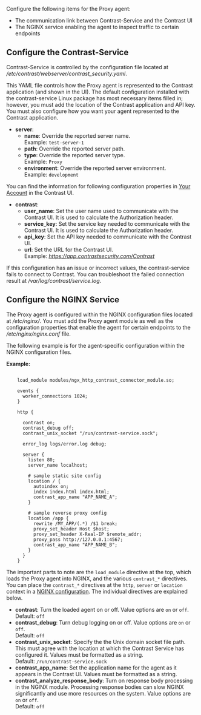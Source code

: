 
<!--
title: "Contrast Proxy Agent Configuration"
description: "Configuration instructions for the Contrast Proxy agent"
tags: "installation agent proxy nginx configuration settings"
-->

Configure the following items for the Proxy agent:
* The communication link between Contrast-Service and the Contrast UI
* The NGINX service enabling the agent to inspect traffic to certain endpoints

## Configure the Contrast-Service

Contrast-Service is controlled by the configuration file located at */etc/contrast/webserver/contrast_security.yaml*.

This YAML file controls how the Proxy agent is represented to the Contrast application (and shown in the UI). The default configuration installed with the contrast-service Linux package has most necessary items filled in; however, you must add the location of the Contrast application and API key. You must also configure how you want your agent represented to the Contrast application. 

* **server**:
  * **name**: Override the reported server name. <br> Example: `test-server-1`
  * **path**: Override the reported server path.
  * **type**: Override the reported server type.  <br> Example: `Proxy`
  * **environment**: Override the reported server environment. <br> Example: `development`


You can find the information for following configuration properties in [Your Account](user-account.html#profile) in the Contrast UI.  

* **contrast**:
  * **user_name**: Set the user name used to communicate with the Contrast UI. It is used to calculate the Authorization header.
  * **service_key**: Set the service key needed to communicate with the Contrast UI. It is used to calculate the Authorization header. 
  * **api_key**: Set the API key needed to communicate with the Contrast UI.
  * **url**: Set the URL for the Contrast UI.  <br> Example: *https://app.contrastsecurity.com/Contrast*

If this configuration has an issue or incorrect values, the contrast-service fails to connect to Contrast. You can troubleshoot the failed connection result at */var/log/contrast/service.log*.

## Configure the NGINX Service 

The Proxy agent is configured within the NGINX configuration files located at */etc/nginx/*. You must add the Proxy agent module as well as the configuration properties that enable the agent for certain endpoints to the */etc/nginx/nginx.conf* file.

The following example is for the agent-specific configuration within the NGINX configuration files.

**Example:**

``` /etc/nginx/nginx.conf:
    
    load_module modules/ngx_http_contrast_connector_module.so;

    events {
      worker_connections 1024;
    }

    http {

      contrast on;
      contrast_debug off;
      contrast_unix_socket "/run/contrast-service.sock";

      error_log logs/error.log debug;

      server {
        listen 80;
        server_name localhost;

        # sample static site config
        location / {
          autoindex on;
          index index.html index.html;
          contrast_app_name "APP_NAME_A";
        }

        # sample reverse proxy config
        location /app {
          rewrite /MY_APP/(.*) /$1 break;
          proxy_set_header Host $host;
          proxy_set_header X-Real-IP $remote_addr;
          proxy_pass http://127.0.0.1:4567;
          contrast_app_name "APP_NAME_B";
        }
      }
    }
```

The important parts to note are the `load_module` directive at the top, which loads the Proxy agent into NGINX, and the various `contrast_*` directives. You can place the `contrast_*` directives at the `http`, `server` or `location` context in a [NGINX configuration](http://nginx.org/en/docs/beginners_guide.html#conf_structure). The individual directives are explained below.

* **contrast**: Turn the loaded agent on or off. Value options are `on` or `off`. <br> Default: `off` 
* **contrast_debug**: Turn debug logging on or off. Value options are `on` or `off`. <br> Default: `off` 
* **contrast_unix_socket**: Specify the the Unix domain socket file path. This must agree with the location at which the Contrast Service has configured it. Values must be formatted as a string. <br> Default: `/run/contrast-service.sock`
* **contrast_app_name**: Set the application name for the agent as it appears in the Contrast UI. Values must be formatted as a string. 
* **contrast_analyze_response_body**: Turn on response body processing in the NGINX module. Processing response bodies can slow NGINX significantly and use more resources on the system. Value options are `on` or `off`. <br> Default: `off` 
